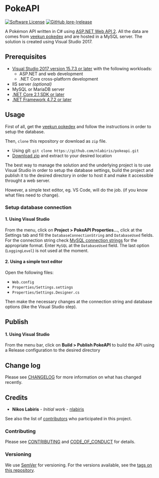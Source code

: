 # PokeAPI

[![Software License](https://img.shields.io/github/license/nlabiris/pokeapi.svg)](LICENSE.md)
[![GitHub (pre-)release](https://img.shields.io/badge/alpha-v0.0.1-red.svg)](https://github.com/nlabiris/pokeapi/releases)

A Pokémon API written in C# using [ASP.NET Web API 2](https://docs.microsoft.com/en-us/aspnet/web-api/overview/getting-started-with-aspnet-web-api/tutorial-your-first-web-api). All the data are comes from [veekun pokedex](https://github.com/veekun/pokedex) and are hosted in a MySQL server. The solution is created using Visual Studio 2017.

## Prerequisites

* [Visual Studio 2017 version 15.7.3 or later](https://www.microsoft.com/net/download/windows) with the following workloads:
   *  ASP.NET and web development
   * .NET Core cross-platform development
* IIS server *(optional)*
* MySQL or MariaDB server
* [.NET Core 2.1 SDK or later](https://www.microsoft.com/net/download/windows)
* [.NET Framework 4.7.2 or later](https://www.microsoft.com/net/download/windows)

## Usage

First of all, get the [veekun pokedex](https://github.com/veekun/pokedex) and follow the instructions in order to setup the database.

Then, `clone` this repository or download as `zip` file.
* Using git: `git clone https://github.com/nlabiris/pokeapi.git`
* [Download zip](https://github.com/nlabiris/pokeapi/archive/master.zip) and extract to your desired location

The best way to manage the solution and the underlying project is to use Visual Studio in order to setup the database settings, build the project and publish it to the desired directory in order to host it and make it accessible throught a web server.

However, a simple text editor, eg. VS Code, will do the job. (if you know what files need to change).

### Setup database connection

#### 1. Using Visual Studio

From the menu, click on **Project > PokeAPI Properties...**, click at the Settings tab and fill the `DatabaseConnectionString` and `DatabaseUsed` fields. For the connection string check [MySQL connection strings](https://www.connectionstrings.com/mysql/) for the appropriate format.
Enter `MySQL` at the `DatabaseUsed` field. The last option (`LoggingLevel`) is not used at the moment.

#### 2. Using a simple text editor

Open the following files:
* `Web.config`
* `Properties/Settings.settings`
* `Properties/Settings.Designer.cs`

Then make the necessary changes at the connection string and database options (like the Visual Studio step).

## Publish

#### 1. Using Visual Studio

From the menu bar, click on **Build > Publish PokeAPI** to build the API using a Release configuration to the desired directory

## Change log

Please see [CHANGELOG](CHANGELOG.md) for more information on what has changed recently.

## Credits

* **Nikos Labiris** - *Initial work* - [nlabiris](https://github.com/nlabiris)

See also the list of [contributors](https://github.com/nlabiris/pokeapi/graphs/contributors) who participated in this project.

### Contributing

Please see [CONTRIBUTING](CONTRIBUTING.md) and [CODE_OF_CONDUCT](CODE_OF_CONDUCT.md) for details.

### Versioning

We use [SemVer](http://semver.org/) for versioning. For the versions available, see the [tags on this repository](https://github.com/nlabiris/pokeapi/releases). 
